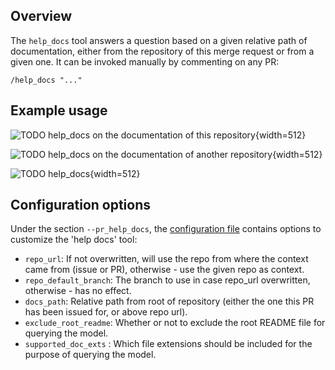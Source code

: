 ## Overview

The `help_docs` tool answers a question based on a given relative path of documentation, either from the repository of this merge request or from a given one.
It can be invoked manually by commenting on any PR:
```
/help_docs "..."
```

## Example usage

![TODO help_docs on the documentation of this repository](https://codium.ai/images/pr_agent/help_docs_comment.png){width=512}

![TODO help_docs on the documentation of another repository](https://codium.ai/images/pr_agent/help_docs_comment_implicit_git.png){width=512}

![TODO help_docs](https://codium.ai/images/pr_agent/help_docs_result.png){width=512}

## Configuration options

Under the section `--pr_help_docs`, the [configuration file](https://github.com/Codium-ai/pr-agent/blob/main/pr_agent/settings/configuration.toml#L50) contains options to customize the 'help docs' tool:

- `repo_url`: If not overwritten, will use the repo from where the context came from (issue or PR), otherwise - use the given repo as context.
- `repo_default_branch`: The branch to use in case repo_url overwritten, otherwise - has no effect.
- `docs_path`: Relative path from root of repository (either the one this PR has been issued for, or above repo url).
- `exclude_root_readme`:  Whether or not to exclude the root README file for querying the model.
- `supported_doc_exts` : Which file extensions should be included for the purpose of querying the model.
